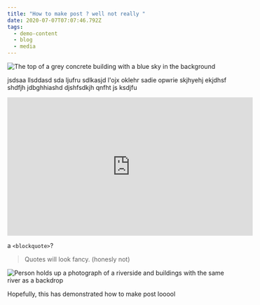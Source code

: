 ```yaml
---
title: "How to make post ? well not really "
date: 2020-07-07T07:07:46.792Z
tags:
  - demo-content
  - blog
  - media
---
```

![The top of a grey concrete building with a blue sky in the background](/images/demo-image-1.jpg "Brutalism at its finest. Photo by Artificial Photography on Unsplash.")

jsdsaa llsddasd sda ljufru sdlkasjd l'ojx oklehr sadie opwrie skjhyehj ekjdhsf shdfjh jdbghhiashd djshfsdkjh qnfht js ksdjfu 

<iframe width="560" height="315" src="https://www.youtube.com/embed/_38JDGnr0vA" frameborder="0" allow="accelerometer; autoplay; encrypted-media; gyroscope; picture-in-picture" allowfullscreen></iframe>

 a `<blockquote>`?

> Quotes will look fancy. (honesly not)

![Person holds up a photograph of a riverside and buildings with the same river as a backdrop](/images/demo-image-2.jpg "Remember, if you want a figure and caption, add a 'title' attribute to image in the body field — Photo by Kharytonova Antonina on Unsplash.")

Hopefully, this has demonstrated how to make post looool